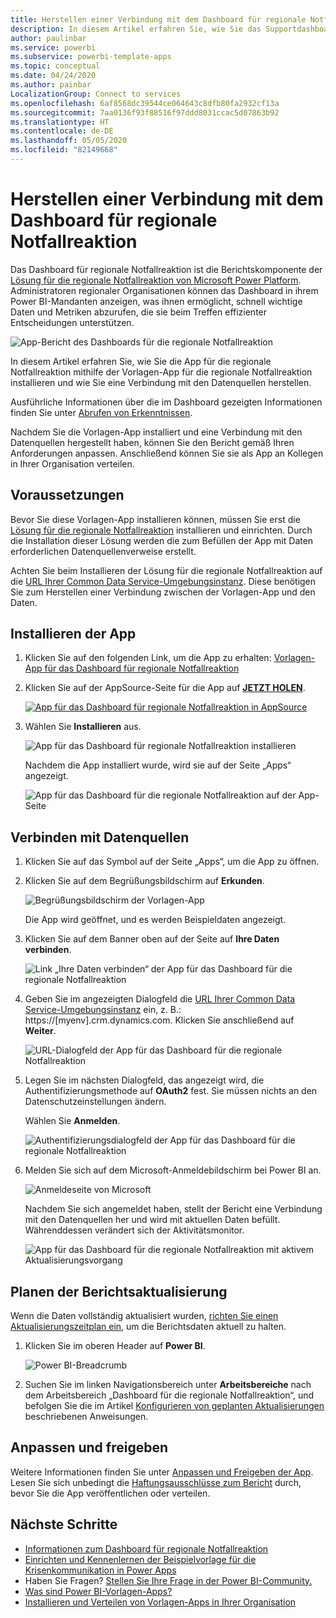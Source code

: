 ```yaml
---
title: Herstellen einer Verbindung mit dem Dashboard für regionale Notfallreaktion
description: In diesem Artikel erfahren Sie, wie Sie das Supportdashboard für Entscheidungen in Bezug auf COVID-19 für die Vorlagen-App für die regionale Notfallreaktion abrufen und installieren, und wie Sie eine Verbindung mit Daten herstellen.
author: paulinbar
ms.service: powerbi
ms.subservice: powerbi-template-apps
ms.topic: conceptual
ms.date: 04/24/2020
ms.author: painbar
LocalizationGroup: Connect to services
ms.openlocfilehash: 6af8568dc39544ce064643c8dfb80fa2932cf13a
ms.sourcegitcommit: 7aa0136f93f88516f97ddd8031ccac5d07863b92
ms.translationtype: HT
ms.contentlocale: de-DE
ms.lasthandoff: 05/05/2020
ms.locfileid: "82149668"
---
```

# <a name="connect-to-the-regional-emergency-response-dashboard"></a>Herstellen einer Verbindung mit dem Dashboard für regionale Notfallreaktion
Das Dashboard für regionale Notfallreaktion ist die Berichtskomponente der [Lösung für die regionale Notfallreaktion von Microsoft Power Platform](https://docs.microsoft.com/powerapps/sample-apps/regional-emergency-response/overview). Administratoren regionaler Organisationen können das Dashboard in ihrem Power BI-Mandanten anzeigen, was ihnen ermöglicht, schnell wichtige Daten und Metriken abzurufen, die sie beim Treffen effizienter Entscheidungen unterstützen.

![App-Bericht des Dashboards für die regionale Notfallreaktion](media/service-connect-to-regional-emergency-response/service-regional-emergency-response-app-report.png)

In diesem Artikel erfahren Sie, wie Sie die App für die regionale Notfallreaktion mithilfe der Vorlagen-App für die regionale Notfallreaktion installieren und wie Sie eine Verbindung mit den Datenquellen herstellen.

Ausführliche Informationen über die im Dashboard gezeigten Informationen finden Sie unter [Abrufen von Erkenntnissen](https://docs.microsoft.com/powerapps/sample-apps/regional-emergency-response/portals-admin-reporting#get-insights).

Nachdem Sie die Vorlagen-App installiert und eine Verbindung mit den Datenquellen hergestellt haben, können Sie den Bericht gemäß Ihren Anforderungen anpassen. Anschließend können Sie sie als App an Kollegen in Ihrer Organisation verteilen.

## <a name="prerequisites"></a>Voraussetzungen

Bevor Sie diese Vorlagen-App installieren können, müssen Sie erst die [Lösung für die regionale Notfallreaktion](https://docs.microsoft.com/powerapps/sample-apps/regional-emergency-response/deploy) installieren und einrichten. Durch die Installation dieser Lösung werden die zum Befüllen der App mit Daten erforderlichen Datenquellenverweise erstellt.

Achten Sie beim Installieren der Lösung für die regionale Notfallreaktion auf die [URL Ihrer Common Data Service-Umgebungsinstanz](https://docs.microsoft.com/powerapps/sample-apps/regional-emergency-response/deploy#step-5-configure-and-publish-power-bi-dashboard). Diese benötigen Sie zum Herstellen einer Verbindung zwischen der Vorlagen-App und den Daten.

## <a name="install-the-app"></a>Installieren der App

1. Klicken Sie auf den folgenden Link, um die App zu erhalten: [Vorlagen-App für das Dashboard für regionale Notfallreaktion](https://appsource.microsoft.com/product/power-bi/powerapps_cxo.regional_response)

1. Klicken Sie auf der AppSource-Seite für die App auf [**JETZT HOLEN**](https://appsource.microsoft.com/product/power-bi/powerapps_cxo.regional_response).

    [![App für das Dashboard für regionale Notfallreaktion in AppSource](media/service-connect-to-regional-emergency-response/service-regional-emergency-response-app-appsource-get-it-now.png)](https://appsource.microsoft.com/product/power-bi/powerapps_cxo.regional_response)

1. Wählen Sie **Installieren** aus. 

    ![App für das Dashboard für regionale Notfallreaktion installieren](media/service-connect-to-regional-emergency-response/service-regional-emergency-response-select-install.png)

    Nachdem die App installiert wurde, wird sie auf der Seite „Apps“ angezeigt.

   ![App für das Dashboard für die regionale Notfallreaktion auf der App-Seite](media/service-connect-to-regional-emergency-response/service-regional-emergency-response-app-apps-page-icon.png)

## <a name="connect-to-data-sources"></a>Verbinden mit Datenquellen

1. Klicken Sie auf das Symbol auf der Seite „Apps“, um die App zu öffnen.

1. Klicken Sie auf dem Begrüßungsbildschirm auf **Erkunden**.

   ![Begrüßungsbildschirm der Vorlagen-App](media/service-connect-to-regional-emergency-response/service-regional-emergency-response-app-splash-screen.png)

   Die App wird geöffnet, und es werden Beispieldaten angezeigt.

1. Klicken Sie auf dem Banner oben auf der Seite auf **Ihre Daten verbinden**.

   ![Link „Ihre Daten verbinden“ der App für das Dashboard für die regionale Notfallreaktion](media/service-connect-to-regional-emergency-response/service-regional-emergency-response-app-connect-data.png)

1. Geben Sie im angezeigten Dialogfeld die [URL Ihrer Common Data Service-Umgebungsinstanz](https://docs.microsoft.com/powerapps/sample-apps/emergency-response/deploy-configure#publish-the-power-bi-dashboard) ein, z. B.: https://[myenv].crm.dynamics.com. Klicken Sie anschließend auf **Weiter**.

   ![URL-Dialogfeld der App für das Dashboard für die regionale Notfallreaktion](media/service-connect-to-regional-emergency-response/service-regional-emergency-response-app-url-dialog.png)

1. Legen Sie im nächsten Dialogfeld, das angezeigt wird, die Authentifizierungsmethode auf **OAuth2** fest. Sie müssen nichts an den Datenschutzeinstellungen ändern.

   Wählen Sie **Anmelden**.

   ![Authentifizierungsdialogfeld der App für das Dashboard für die regionale Notfallreaktion](media/service-connect-to-regional-emergency-response/service-regional-emergency-response-app-authentication-dialog.png)

1. Melden Sie sich auf dem Microsoft-Anmeldebildschirm bei Power BI an.

   ![Anmeldeseite von Microsoft](media/service-connect-to-regional-emergency-response/service-regional-emergency-response-app-microsoft-login.png)

   Nachdem Sie sich angemeldet haben, stellt der Bericht eine Verbindung mit den Datenquellen her und wird mit aktuellen Daten befüllt. Währenddessen verändert sich der Aktivitätsmonitor.

   ![App für das Dashboard für die regionale Notfallreaktion mit aktivem Aktualisierungsvorgang](media/service-connect-to-regional-emergency-response/service-regional-emergency-response-app-refresh-monitor.png)

## <a name="schedule-report-refresh"></a>Planen der Berichtsaktualisierung

Wenn die Daten vollständig aktualisiert wurden, [richten Sie einen Aktualisierungszeitplan ein](../refresh-scheduled-refresh.md), um die Berichtsdaten aktuell zu halten.

1. Klicken Sie im oberen Header auf **Power BI**.

   ![Power BI-Breadcrumb](media/service-connect-to-regional-emergency-response/service-regional-emergency-response-app-powerbi-breadcrumb.png)

1. Suchen Sie im linken Navigationsbereich unter **Arbeitsbereiche** nach dem Arbeitsbereich „Dashboard für die regionale Notfallreaktion“, und befolgen Sie die im Artikel [Konfigurieren von geplanten Aktualisierungen](../refresh-scheduled-refresh.md) beschriebenen Anweisungen.

## <a name="customize-and-share"></a>Anpassen und freigeben

Weitere Informationen finden Sie unter [Anpassen und Freigeben der App](../service-template-apps-install-distribute.md#customize-and-share-the-app). Lesen Sie sich unbedingt die [Haftungsausschlüsse zum Bericht](https://docs.microsoft.com/powerapps/sample-apps/regional-emergency-response/overview#disclaimer) durch, bevor Sie die App veröffentlichen oder verteilen.

## <a name="next-steps"></a>Nächste Schritte
* [Informationen zum Dashboard für regionale Notfallreaktion](https://docs.microsoft.com/powerapps/sample-apps/regional-emergency-response/portals-admin-reporting#get-insights)
* [Einrichten und Kennenlernen der Beispielvorlage für die Krisenkommunikation in Power Apps](https://docs.microsoft.com/powerapps/maker/canvas-apps/sample-crisis-communication-app)
* Haben Sie Fragen? [Stellen Sie Ihre Frage in der Power BI-Community.](https://community.powerbi.com/)
* [Was sind Power BI-Vorlagen-Apps?](../service-template-apps-overview.md)
* [Installieren und Verteilen von Vorlagen-Apps in Ihrer Organisation](../service-template-apps-install-distribute.md)
